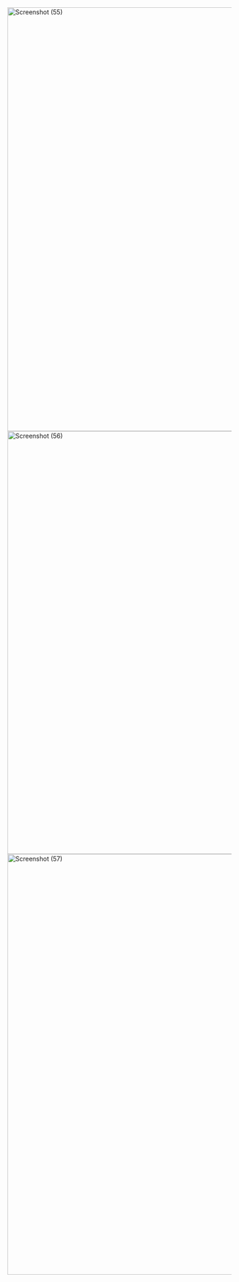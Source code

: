 <img width="951" alt="Screenshot (55)" src="https://github.com/ha7san14/Movie-Recommendation-Sytem/assets/110732985/91d75da7-4980-4d45-8917-a745c102400b">
<img width="949" alt="Screenshot (56)" src="https://github.com/ha7san14/Movie-Recommendation-Sytem/assets/110732985/85fb5fdc-2919-4ff9-af87-75edd6112b8c">
<img width="944" alt="Screenshot (57)" src="https://github.com/ha7san14/Movie-Recommendation-Sytem/assets/110732985/2745abfa-12ce-49ec-ac0e-2e2076960b04">



